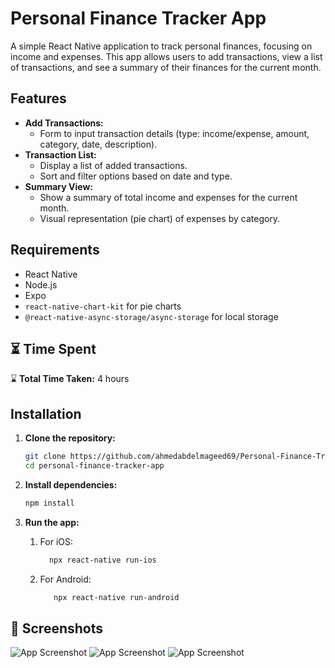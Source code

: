 # Personal Finance Tracker App

A simple React Native application to track personal finances, focusing on income and expenses. This app allows users to add transactions, view a list of transactions, and see a summary of their finances for the current month.

## Features

- **Add Transactions:**
  - Form to input transaction details (type: income/expense, amount, category, date, description).
- **Transaction List:**
  - Display a list of added transactions.
  - Sort and filter options based on date and type.
- **Summary View:**
  - Show a summary of total income and expenses for the current month.
  - Visual representation (pie chart) of expenses by category.

## Requirements

- React Native
- Node.js
- Expo
- `react-native-chart-kit` for pie charts
- `@react-native-async-storage/async-storage` for local storage

## ⏳ Time Spent

⌛ **Total Time Taken:** 4 hours

## Installation

1. **Clone the repository:**

   ```bash
   git clone https://github.com/ahmedabdelmageed69/Personal-Finance-Tracker-App.git
   cd personal-finance-tracker-app

   ```

2. **Install dependencies:**

   ```bash
   npm install

   ```

3. **Run the app:**

   1. For iOS:

      ```bash
        npx react-native run-ios

      ```

   2. For Android:

      ```bash
         npx react-native run-android
      ```

## 📸 Screenshots

![App Screenshot](./assets/images/screeshot1.png) ![App Screenshot](./assets/images/screenshot2.png) ![App Screenshot](./assets/images/screenshot3.png)
